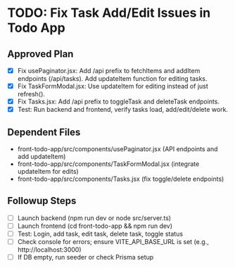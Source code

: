 # TODO: Fix Task Add/Edit Issues in Todo App

## Approved Plan
- [x] Fix usePaginator.jsx: Add /api prefix to fetchItems and addItem endpoints (/api/tasks). Add updateItem function for editing tasks.
- [x] Fix TaskFormModal.jsx: Use updateItem for editing instead of just refresh().
- [x] Fix Tasks.jsx: Add /api prefix to toggleTask and deleteTask endpoints.
- [x] Test: Run backend and frontend, verify tasks load, add/edit/delete work.

## Dependent Files
- front-todo-app/src/components/usePaginator.jsx (API endpoints and add updateItem)
- front-todo-app/src/components/TaskFormModal.jsx (integrate updateItem for edits)
- front-todo-app/src/components/Tasks.jsx (fix toggle/delete endpoints)

## Followup Steps
- [ ] Launch backend (npm run dev or node src/server.ts)
- [ ] Launch frontend (cd front-todo-app && npm run dev)
- [ ] Test: Login, add task, edit task, delete task, toggle status
- [ ] Check console for errors; ensure VITE_API_BASE_URL is set (e.g., http://localhost:3000)
- [ ] If DB empty, run seeder or check Prisma setup
